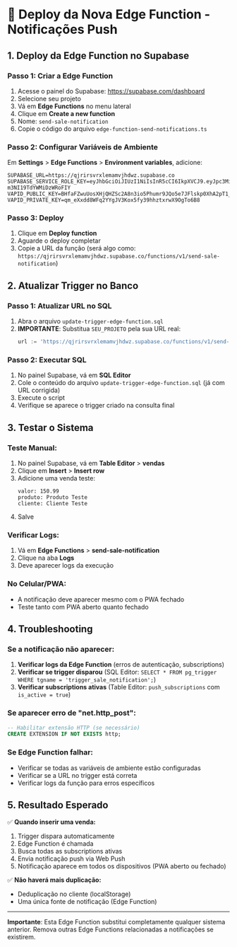 # 🚀 Deploy da Nova Edge Function - Notificações Push

## 1. Deploy da Edge Function no Supabase

### Passo 1: Criar a Edge Function
1. Acesse o painel do Supabase: https://supabase.com/dashboard
2. Selecione seu projeto
3. Vá em **Edge Functions** no menu lateral
4. Clique em **Create a new function**
5. Nome: `send-sale-notification`
6. Copie o código do arquivo `edge-function-send-notifications.ts`

### Passo 2: Configurar Variáveis de Ambiente
Em **Settings** > **Edge Functions** > **Environment variables**, adicione:

```
SUPABASE_URL=https://qjrirsvrxlemamvjhdwz.supabase.co
SUPABASE_SERVICE_ROLE_KEY=eyJhbGciOiJIUzI1NiIsInR5cCI6IkpXVCJ9.eyJpc3MiOiJzdXBhYmFzZSIsInJlZiI6InFqcmlyc3ZyeGxlbWFtdmpoZHd6Iiwicm9sZSI6InNlcnZpY2Vfcm9sZSIsImlhdCI6MTczMzMzMTE2NSwiZXhwIjoyMDQ4OTA3MTY1fQ.MnEGcUOJNlNtcGpvC3TYiL-m3NI19TdYWMiDzWRoFIY
VAPID_PUBLIC_KEY=BHfaFZwuUosXHjQHZSc2A8n3io5Phumr9JQo5e7JFlskp0XhA2pT1_HDE5FdP4KQULwWwIph8Yr8zSYPD9f5E2o
VAPID_PRIVATE_KEY=qm_eXxdd8WFq2YYgJV3Kox5fy39hhztxrwX9OgTo6B8
```

### Passo 3: Deploy
1. Clique em **Deploy function**
2. Aguarde o deploy completar
3. Copie a URL da função (será algo como: `https://qjrirsvrxlemamvjhdwz.supabase.co/functions/v1/send-sale-notification`)

## 2. Atualizar Trigger no Banco

### Passo 1: Atualizar URL no SQL
1. Abra o arquivo `update-trigger-edge-function.sql`
2. **IMPORTANTE**: Substitua `SEU_PROJETO` pela sua URL real:
   ```sql
   url := 'https://qjrirsvrxlemamvjhdwz.supabase.co/functions/v1/send-sale-notification',
   ```

### Passo 2: Executar SQL
1. No painel Supabase, vá em **SQL Editor**
2. Cole o conteúdo do arquivo `update-trigger-edge-function.sql` (já com URL corrigida)
3. Execute o script
4. Verifique se aparece o trigger criado na consulta final

## 3. Testar o Sistema

### Teste Manual:
1. No painel Supabase, vá em **Table Editor** > **vendas**
2. Clique em **Insert** > **Insert row**
3. Adicione uma venda teste:
   ```
   valor: 150.99
   produto: Produto Teste
   cliente: Cliente Teste
   ```
4. Salve

### Verificar Logs:
1. Vá em **Edge Functions** > **send-sale-notification**
2. Clique na aba **Logs**
3. Deve aparecer logs da execução

### No Celular/PWA:
- A notificação deve aparecer mesmo com o PWA fechado
- Teste tanto com PWA aberto quanto fechado

## 4. Troubleshooting

### Se a notificação não aparecer:
1. **Verificar logs da Edge Function** (erros de autenticação, subscriptions)
2. **Verificar se trigger disparou** (SQL Editor: `SELECT * FROM pg_trigger WHERE tgname = 'trigger_sale_notification';`)
3. **Verificar subscriptions ativas** (Table Editor: `push_subscriptions` com `is_active = true`)

### Se aparecer erro de "net.http_post":
```sql
-- Habilitar extensão HTTP (se necessário)
CREATE EXTENSION IF NOT EXISTS http;
```

### Se Edge Function falhar:
- Verificar se todas as variáveis de ambiente estão configuradas
- Verificar se a URL no trigger está correta
- Verificar logs da função para erros específicos

## 5. Resultado Esperado

✅ **Quando inserir uma venda:**
1. Trigger dispara automaticamente
2. Edge Function é chamada
3. Busca todas as subscriptions ativas
4. Envia notificação push via Web Push
5. Notificação aparece em todos os dispositivos (PWA aberto ou fechado)

✅ **Não haverá mais duplicação:**
- Deduplicação no cliente (localStorage)
- Uma única fonte de notificação (Edge Function)

---

**Importante**: Esta Edge Function substitui completamente qualquer sistema anterior. Remova outras Edge Functions relacionadas a notificações se existirem.